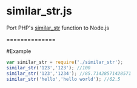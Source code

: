 similar_str.js
==============

Port PHP's [similar_str](https://github.com/php/php-src/blob/2b133e9149eca862c7d8c37f19d95e940970afec/ext/standard/string.c#L3033) function to Node.js

==============

#Example

```javascript
var similar_str = require('./similar_str');
similar_str('123','123'); //100
similar_str('123','1234'); //85.71428571428571
similar_str('hello','hello world'); //62.5

```
